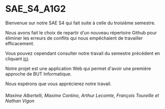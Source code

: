 # SAE_S4_A1G2
Bienvenue sur notre SAE S4 qui fait suite à celle du troisième semestre.

Nous avons fait le choix de repartir d'un nouveau répertoire Github pour éliminer les erreurs de conflits qui nous empêchaient de travailler efficacement.

Vous pouvez cependant consulter notre travail du semestre précédent en cliquant [ici](https://github.com/MaxCtn/Sae-S3).

Notre projet est une application Web qui permet d'avoir une première approche de BUT Informatique.

Nous espérons que vous apprécierez notre travail.

###### Maxime Albertelli, Maxime Contino, Arthur Lecomte, François Toureille et Nathan Vigon
